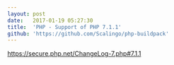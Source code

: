 ```yaml
---
layout:	post
date:	2017-01-19 05:27:30
title:	'PHP - Support of PHP 7.1.1'
github: 'https://github.com/Scalingo/php-buildpack'
---
```


https://secure.php.net/ChangeLog-7.php#7.1.1
